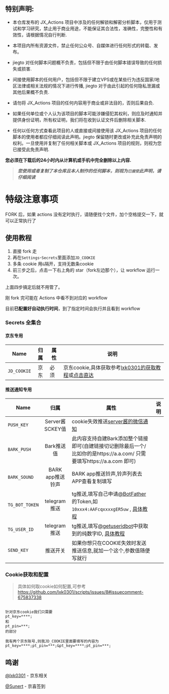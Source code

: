 ## 特别声明: 

* 本仓库发布的 JX_Actions 项目中涉及的任何解锁和解密分析脚本，仅用于测试和学习研究，禁止用于商业用途，不能保证其合法性，准确性，完整性和有效性，请根据情况自行判断.

* 本项目内所有资源文件，禁止任何公众号、自媒体进行任何形式的转载、发布。

* jiegto 对任何脚本问题概不负责，包括但不限于由任何脚本错误导致的任何损失或损害.

* 间接使用脚本的任何用户，包括但不限于建立VPS或在某些行为违反国家/地区法律或相关法规的情况下进行传播, jiegto 对于由此引起的任何隐私泄漏或其他后果概不负责.

* 请勿将 JX_Actions 项目的任何内容用于商业或非法目的，否则后果自负.

* 如果任何单位或个人认为该项目的脚本可能涉嫌侵犯其权利，则应及时通知并提供身份证明，所有权证明，我们将在收到认证文件后删除相关脚本.

* 任何以任何方式查看此项目的人或直接或间接使用该 JX_Actions 项目的任何脚本的使用者都应仔细阅读此声明。jiegto 保留随时更改或补充此免责声明的权利。一旦使用并复制了任何相关脚本或 JX_Actions 项目的规则，则视为您已接受此免责声明.

 **您必须在下载后的24小时内从计算机或手机中完全删除以上内容.**  </br>
> ***您使用或者复制了本仓库且本人制作的任何脚本，则视为`已接受`此声明，请仔细阅读*** 

# 特级注意事项

FORK 后，如果 actions 没有定时执行，请随便找个文件，加个空格提交一下，就可以正常执行了

## 使用教程

1. 直接 fork 走
2. 再在`Settings`-`Secrets`里面添加`JD_COOKIE`
3. 多条 cookie 用`&`隔开，支持无数条cookie
4. 前三步之后，点击一下右上角的 star（fork左边那个），让 workflow 运行一次。

上面四步搞定后就不用管了。

刚 fork 完可能在 Actions 中看不到对应的 workflow

目前**已配置好自动执行时间**，到了指定时间会执行并且看到 workflow

### Secrets 全集合

#### 京东专用

| Name                    |   归属   | 属性   | 说明                                                         |
| ----------------------- | :------: | ------ | ------------------------------------------------------------ |
| `JD_COOKIE`             |   京东   | 必须   | 京东cookie,具体获取参考[lxk0301的获取教程](https://github.com/lxk0301/scripts/blob/master/githubAction.md#%E4%BA%AC%E4%B8%9Ccookie)或[点击直达](#Cookie获取和配置) |

#### 推送通知专用

| Name                    |   归属   | 属性   | 说明                                                         |
| ----------------------- | :------: | ------ | ------------------------------------------------------------ |
| `PUSH_KEY`              |   Server酱SCKEY值      | cookie失效推送[server酱的微信通知](http://sc.ftqq.com/3.version) |
| `BARK_PUSH`             |   Bark推送值           | 此内容支持自建Bark添加整个链接即可(自建链接切记删除最后一个/  比如你的是https://a.a.com/ 只需要填写https://a.a.com 即可)|
| `BARK_SOUND`            |   BARK app推送铃声     |BARK app推送铃声,铃声列表去APP查看复制填写|
| `TG_BOT_TOKEN`          |   telegram推送        | tg推送,填写自己申请[@BotFather](https://t.me/BotFather)的Token,如`10xxx4:AAFcqxxxxgER5uw` , [具体教程](https://github.com/lxk0301/scripts/pull/37#issuecomment-692415594) |
| `TG_USER_ID`            |   telegram推送        | tg推送,填写[@getuseridbot](https://t.me/getuseridbot)中获取到的纯数字ID, [具体教程](https://github.com/lxk0301/scripts/pull/37#issuecomment-692415594) |
| `SEND_KEY`              |     推送开关           |如果你想只在COOKIE失效时发送推送信息,就加一个这个,参数值随便写就行|

### Cookie获取和配置

> 具体如何取cookie如何配置,可参考 https://github.com/lxk0301/scripts/issues/8#issuecomment-675837338

```

针对京东cookie我们只需要
pt_key=****;
和
pt_pin=***;
的部分

我有两个京东账号,则我JD_COOKIE里面要填写的内容为
pt_key=****;pt_pin=***;&pt_key=****;pt_pin=***;
```

## 鸣谢

[@lxk0301](https://github.com/lxk0301)  - 京东相关

[@Sunert](https://github.com/Sunert)  - 京喜签到
